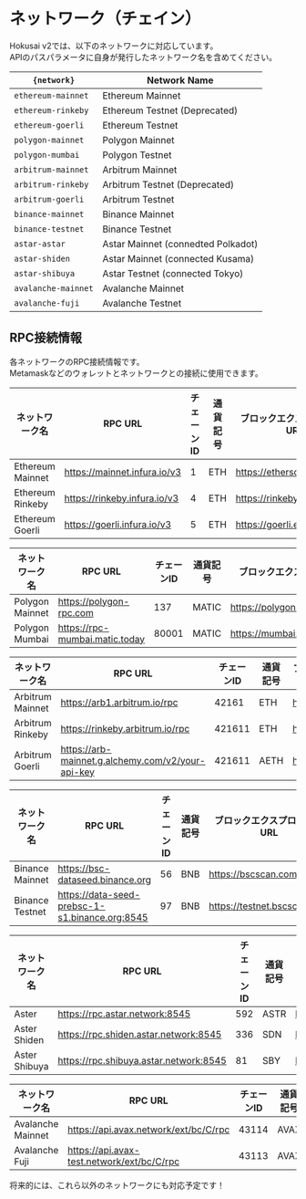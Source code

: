 # ネットワーク（チェイン）

Hokusai v2では、以下のネットワークに対応しています。  
APIのパスパラメータに自身が発行したネットワーク名を含めてください。

| `{network}`         | Network Name                       |
|---------------------|------------------------------------|
| `ethereum-mainnet`  | Ethereum Mainnet                   |
| `ethereum-rinkeby`  | Ethereum Testnet (Deprecated)      |
| `ethereum-goerli`   | Ethereum Testnet                   |
| `polygon-mainnet`   | Polygon Mainnet                    |
| `polygon-mumbai`    | Polygon Testnet                    |
| `arbitrum-mainnet`  | Arbitrum Mainnet                   |
| `arbitrum-rinkeby`  | Arbitrum Testnet (Deprecated)      |
| `arbitrum-goerli`   | Arbitrum Testnet                   |
| `binance-mainnet`   | Binance Mainnet                    |
| `binance-testnet`   | Binance Testnet                    |
| `astar-astar`       | Astar Mainnet (connedted Polkadot) |
| `astar-shiden`      | Astar Mainnet (connected Kusama)   |
| `astar-shibuya`     | Astar Testnet (connected Tokyo)    |
| `avalanche-mainnet` | Avalanche Mainnet                  |
| `avalanche-fuji`    | Avalanche Testnet                  |


## RPC接続情報

各ネットワークのRPC接続情報です。  
Metamaskなどのウォレットとネットワークとの接続に使用できます。

<!--
type: tab
title: Ethereum
-->

| ネットワーク名       | RPC URL                      | チェーンID | 通貨記号   | ブロックエクスプローラのURL        |
|------------------|------------------------------|----------|----------|------------------------------|
| Ethereum Mainnet | https://mainnet.infura.io/v3 | 1        | ETH      | https://etherscan.io	       |
| Ethereum Rinkeby | https://rinkeby.infura.io/v3 | 4        | ETH      | https://rinkeby.etherscan.io |
| Ethereum Goerli  | https://goerli.infura.io/v3  | 5        | ETH      | https://goerli.etherscan.io  |

<!--
type: tab
title: Polygon
-->

| ネットワーク名      | RPC URL                        | チェーンID | 通貨記号   | ブロックエクスプローラのURL          |
|-----------------|--------------------------------|----------|----------|--------------------------------|
| Polygon Mainnet | https://polygon-rpc.com	       | 137      | MATIC    | https://polygonscan.com        |
| Polygon Mumbai  | https://rpc-mumbai.matic.today | 80001    | MATIC    | https://mumbai.polygonscan.com |

<!--
type: tab
title: Arbitrum
-->

| ネットワーク名       | RPC URL                                      | チェーンID | 通貨記号   | ブロックエクスプローラのURL       |
|------------------|---------------------------------------------------|----------|----------|-----------------------------|
| Arbitrum Mainnet | https://arb1.arbitrum.io/rpc	                   | 42161    | ETH      | https://arbiscan.io         |
| Arbitrum Rinkeby | https://rinkeby.arbitrum.io/rpc                   | 421611   | ETH      | https://testnet.arbiscan.io |
| Arbitrum Goerli  | https://arb-mainnet.g.alchemy.com/v2/your-api-key | 421611   | AETH     | https://goerli.arbiscan.io  |

<!--
type: tab
title: Binance
-->

| ネットワーク名      | RPC URL                                        | チェーンID | 通貨記号  | ブロックエクスプローラのURL        |
|-----------------|------------------------------------------------|----------|----------|-----------------------------|
| Binance Mainnet | https://bsc-dataseed.binance.org               | 56       | BNB      | https://bscscan.com         |
| Binance Testnet | https://data-seed-prebsc-1-s1.binance.org:8545 | 97       | BNB      | https://testnet.bscscan.com |

<!--
type: tab
title: Aster
-->

| ネットワーク名      | RPC URL                                | チェーンID | 通貨記号  | ブロックエクスプローラのURL       |
|-----------------|----------------------------------------|----------|----------|----------------------------|
| Aster           | https://rpc.astar.network:8545         | 592      | ASTR     | https://astar.subscan.io   |
| Aster Shiden    | https://rpc.shiden.astar.network:8545  | 336      | SDN      | https://shiden.subscan.io  |
| Aster Shibuya   | https://rpc.shibuya.astar.network:8545 | 81       | SBY      | https://shibuya.subscan.io |

<!--
type: tab
title: Avalanche
-->

| ネットワーク名        | RPC URL                                    | チェーンID | 通貨記号  |  ブロックエクスプローラのURL       |
|-------------------|--------------------------------------------|----------|----------|-----------------------------|
| Avalanche Mainnet | https://api.avax.network/ext/bc/C/rpc	     | 43114    | AVAX     | https://snowtrace.io        |
| Avalanche Fuji    | https://api.avax-test.network/ext/bc/C/rpc | 43113    | AVAX     | https://testnet.explorer.avax.network |

<!-- type: tab-end -->


将来的には、これら以外のネットワークにも対応予定です！
